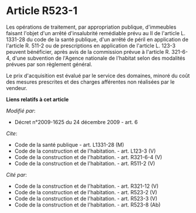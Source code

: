 # Article R523-1

Les opérations de traitement, par appropriation publique, d'immeubles faisant l'objet d'un arrêté d'insalubrité remédiable
prévu au II de l'article L. 1331-28 du code de la santé publique, d'un arrêté de péril en application de l'article R. 511-2
ou de prescriptions en application de l'article L. 123-3 peuvent bénéficier, après avis de la commission prévue à l'article
R. 321-6-4, d'une subvention de l'Agence nationale de l'habitat selon des modalités prévues par son règlement général. 

Le prix d'acquisition est évalué par le service des domaines, minoré du coût des mesures prescrites et des charges afférentes
non réalisées par le vendeur.

**Liens relatifs à cet article**

_Modifié par_:

  - Décret n°2009-1625 du 24 décembre 2009 - art. 6

_Cite_:

  - Code de la santé publique - art. L1331-28 (M)
  - Code de la construction et de l'habitation. - art. L123-3 (V)
  - Code de la construction et de l'habitation. - art. R321-6-4 (V)
  - Code de la construction et de l'habitation. - art. R511-2 (V)

_Cité par_:

  - Code de la construction et de l'habitation. - art. R321-12 (V)
  - Code de la construction et de l'habitation. - art. R523-2 (V)
  - Code de la construction et de l'habitation. - art. R523-3 (V)
  - Code de la construction et de l'habitation. - art. R523-8 (Ab)
